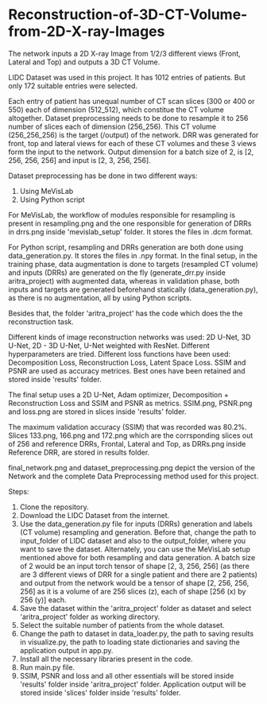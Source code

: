 # Reconstruction-of-3D-CT-Volume-from-2D-X-ray-Images
The network inputs a 2D X-ray Image from 1/2/3 different views (Front, Lateral and Top) and outputs a 3D CT Volume.

LIDC Dataset was used in this project. It has 1012 entries of patients. But only 172 suitable entries were selected.

Each entry of patient has unequal number of CT scan slices (300 or 400 or 550) each of dimension (512_512), which constitue the CT volume altogether. Dataset preprocessing needs to be 
done to resample it to 256 number of slices each of dimension (256_256). This CT volume (256_256_256) is the target (/output) of the network. DRR was generated for front, top
and lateral views for each of these CT volumes and these 3 views form the input to the network. Output dimension for a batch size of 2, is [2, 256, 256, 256] and input is [2, 3, 256, 256].

Dataset preprocessing has be done in two different ways:
1. Using MeVisLab
2. Using Python script

For MeVisLab, the workflow of modules responsible for resampling is present in resampling.png and the one responsible for generation of DRRs in drrs.png inside 'mevislab_setup' folder. It stores the files in .dcm format.

For Python script, resampling and DRRs generation are both done using data_generation.py. It stores the files in .npy format.
In the final setup, in the training phase, data augmentation is done to targets (resampled CT volume) and inputs (DRRs) are generated on the fly (generate_drr.py inside aritra_project) with augmented data, whereas in validation phase,
both inputs and targets are generated beforehand statically (data_generation.py), as there is no augmentation, all by using Python scripts.

Besides that, the folder 'aritra_project' has the code which does the the reconstruction task.

Different kinds of image reconstruction networks was used: 2D U-Net, 3D U-Net, 2D - 3D U-Net, U-Net weighted with ResNet. Different hyperparameters are tried. Different loss functions have been used:
Decomposition Loss, Reconstruction Loss, Latent Space Loss. SSIM and PSNR are used as accuracy metrices. Best ones have been retained and stored inside 'results' folder.

The final setup uses a 2D U-Net, Adam optimizer, Decomposition + Reconstruction Loss and SSIM and PSNR as metrics. SSIM.png, PSNR.png and loss.png are stored in slices inside 'results' folder.

The maximum validation accuracy (SSIM) that was recorded was 80.2%. Slices 133.png, 166.png and 172.png which are the corrsponding slices out of 256 and reference DRRs, Frontal, Lateral and Top, as DRRs.png inside Reference DRR, are stored in results folder.

final_network.png and dataset_preprocessing.png depict the version of the Network and the complete Data Preprocessing method used for this project.


Steps:

1. Clone the repository. 
2. Download the LIDC Dataset from the internet.
3. Use the data_generation.py file for inputs (DRRs) generation and labels (CT volume) resampling and generation. Before that, change the path to input_folder of LIDC dataset and also to the output_folder, where you want to save the dataset. Alternately, you can use the MeVisLab setup mentioned above for both resampling and data generation. A batch size of 2 would be an input torch tensor of shape [2, 3, 256, 256] (as there are 3 different views of DRR for a single patient and there are 2 patients) and output from the network would be a tensor of shape [2, 256, 256, 256] as it is a volume of are 256 slices (z), each of shape [256 (x) by 256 (y)] each.
4. Save the dataset within the 'aritra_project' folder as dataset and select 'aritra_project' folder as working directory.
5. Select the suitable number of patients from the whole dataset.
6. Change the path to dataset in data_loader.py, the path to saving results in visualize.py, the path to loading state dictionaries and saving the application output in app.py.
7. Install all the necessary libraries present in the code.
8. Run main.py file.
9. SSIM, PSNR and loss and all other essentials will be stored inside 'results' folder inside 'aritra_project' folder. Application output will be stored inside 'slices' folder inside 'results' folder.





